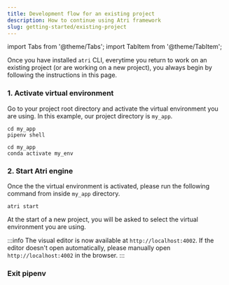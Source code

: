 ```yaml
---
title: Development flow for an existing project
description: How to continue using Atri framework
slug: getting-started/existing-project
---
```

import Tabs from '@theme/Tabs';
import TabItem from '@theme/TabItem';

Once you have installed `atri` CLI, everytime you return to work on an existing project (or are working on a new project), you always begin by following the instructions in this page.  

### 1. Activate virtual environment

Go to your project root directory and activate the virtual environment you are using. In this example, our project directory is `my_app`. 

<Tabs>
<TabItem value="pipenv" label="pipenv" default>

```
cd my_app
pipenv shell
```

</TabItem>
<TabItem value="conda" label="conda">

```
cd my_app
conda activate my_env
```

</TabItem>
</Tabs>

### 2. Start Atri engine 

Once the the virtual environment is activated, please run the following command from inside `my_app` directory.

```
atri start
```

At the start of a new project, you will be asked to select the virtual environment you are using. 

:::info
The visual editor is now available at `http://localhost:4002`. If the editor doesn't open automatically, please manually open `http://localhost:4002` in the browser.
:::

### Exit pipenv